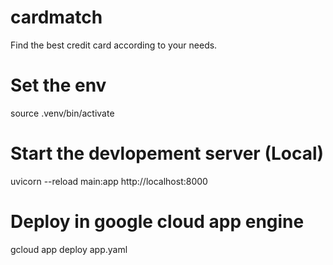 # cardmatch
Find the best credit card according to your needs.

# Set the env
source .venv/bin/activate

# Start the devlopement server (Local)
uvicorn --reload main:app
http://localhost:8000


# Deploy in google cloud app engine
gcloud app deploy app.yaml

